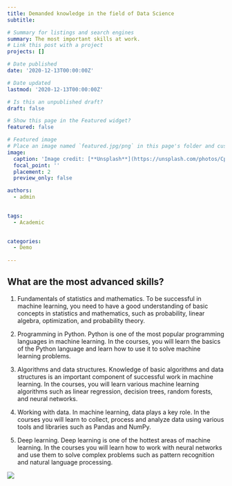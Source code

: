 ```yaml
---
title: Demanded knowledge in the field of Data Science
subtitle: 

# Summary for listings and search engines
summary: The most important skills at work.
# Link this post with a project
projects: []

# Date published
date: '2020-12-13T00:00:00Z'

# Date updated
lastmod: '2020-12-13T00:00:00Z'

# Is this an unpublished draft?
draft: false

# Show this page in the Featured widget?
featured: false

# Featured image
# Place an image named `featured.jpg/png` in this page's folder and customize its options here.
image:
  caption: 'Image credit: [**Unsplash**](https://unsplash.com/photos/CpkOjOcXdUY)'
  focal_point: ''
  placement: 2
  preview_only: false

authors:
  - admin
  

tags:
  - Academic
  

categories:
  - Demo
  
---
```


## What are the most advanced skills?

1. Fundamentals of statistics and mathematics. To be successful in machine learning, you need to have a good understanding of basic concepts in statistics and mathematics, such as probability, linear algebra, optimization, and probability theory.

2. Programming in Python. Python is one of the most popular programming languages ​​in machine learning. In the courses, you will learn the basics of the Python language and learn how to use it to solve machine learning problems.

3. Algorithms and data structures. Knowledge of basic algorithms and data structures is an important component of successful work in machine learning. In the courses, you will learn various machine learning algorithms such as linear regression, decision trees, random forests, and neural networks.

4. Working with data. In machine learning, data plays a key role. In the courses you will learn to collect, process and analyze data using various tools and libraries such as Pandas and NumPy.

5. Deep learning. Deep learning is one of the hottest areas of machine learning. In the courses you will learn how to work with neural networks and use them to solve complex problems such as pattern recognition and natural language processing.

![](scale_1200.jpg)
